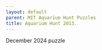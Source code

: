 ```yaml
---
layout: default
parent: MIT Aquarium Hunt Puzzles
title: Aquarium Hunt 2013.
---
```


December 2024 puzzle
